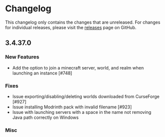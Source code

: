 # Changelog

This changelog only contains the changes that are unreleased. For changes for individual releases, please visit the
[releases](https://github.com/ATLauncher/ATLauncher/releases) page on GitHub.

## 3.4.37.0

### New Features
- Add the option to join a minecraft server, world, and realm when launching an instance [#748]

### Fixes
- Issue exporting/disabling/deleting worlds downloaded from CurseForge [#927]
- Issue installing Modrinth pack with invalid filename [#923]
- Issue with launching servers with a space in the name not removing Java path correctly on Windows

### Misc
